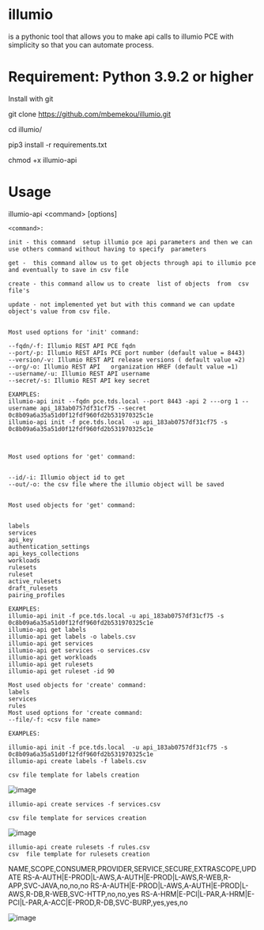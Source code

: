 # illumio
is a pythonic tool  that allows you to make api calls to illumio PCE with simplicity so that you can automate process.

# Requirement: Python 3.9.2 or higher

Install with git


git clone https://github.com/mbemekou/illumio.git

cd illumio/

pip3 install -r requirements.txt

chmod +x illumio-api

# Usage

illumio-api \<command\> \[options\] 

 
    <command>:
    
    init - this command  setup illumio pce api parameters and then we can use others command without having to specify  parameters
    
    get -  this command allow us to get objects through api to illumio pce and eventually to save in csv file
    
    create - this command allow us to create  list of objects  from  csv file's
    
    update - not implemented yet but with this command we can update object's value from csv file.


    Most used options for 'init' command:

    --fqdn/-f: Illumio REST API PCE fqdn
    --port/-p: Illumio REST APIs PCE port number (default value = 8443)
    --version/-v: Illumio REST API release versions ( default value =2)
    --org/-o: Illumio REST API   organization HREF (default value =1)
    --username/-u: Illumio REST API username
    --secret/-s: Illumio REST API key secret

    EXAMPLES:
    illumio-api init --fqdn pce.tds.local --port 8443 -api 2 ---org 1 --username api_183ab0757df31cf75 --secret 0c8b09a6a35a51d0f12fdf960fd2b531970325c1e
    illumio-api init -f pce.tds.local  -u api_183ab0757df31cf75 -s 0c8b09a6a35a51d0f12fdf960fd2b531970325c1e
  

    
    Most used options for 'get' command:


    --id/-i: Illumio object id to get
    --out/-o: the csv file where the illumio object will be saved


    Most used objects for 'get' command:


    labels
    services
    api_key
    authentication_settings
    api_keys_collections
    workloads
    rulesets
    ruleset
    active_rulesets
    draft_rulesets
    pairing_profiles

    EXAMPLES:
    illumio-api init -f pce.tds.local -u api_183ab0757df31cf75 -s 0c8b09a6a35a51d0f12fdf960fd2b531970325c1e
    illumio-api get labels
    illumio-api get labels -o labels.csv
    illumio-api get services 
    illumio-api get services -o services.csv
    illumio-api get workloads
    illumio-api get rulesets
    illumio-api get ruleset -id 90

    Most used objects for 'create' command:
    labels
    services
    rules
    Most used options for 'create command:
    --file/-f: <csv file name>

    EXAMPLES:

    illumio-api init -f pce.tds.local  -u api_183ab0757df31cf75 -s 0c8b09a6a35a51d0f12fdf960fd2b531970325c1e
    illumio-api create labels -f labels.csv
    
    csv file template for labels creation
   
![image](https://user-images.githubusercontent.com/50032599/126626587-af276e4a-dc07-4cc4-a7a7-4297a716b1aa.png)
  

    illumio-api create services -f services.csv
    
    csv file template for services creation
  ![image](https://user-images.githubusercontent.com/50032599/126625875-baa13001-ffa4-4e15-878d-015428dd6005.png)

    
    
    illumio-api create rulesets -f rules.csv
    csv  file template for rulesets creation
    
NAME,SCOPE,CONSUMER,PROVIDER,SERVICE,SECURE,EXTRASCOPE,UPDATE
RS-A-AUTH|E-PROD|L-AWS,A-AUTH|E-PROD|L-AWS,R-WEB,R-APP,SVC-JAVA,no,no,no
RS-A-AUTH|E-PROD|L-AWS,A-AUTH|E-PROD|L-AWS,R-DB,R-WEB,SVC-HTTP,no,no,yes
RS-A-HRM|E-PCI|L-PAR,A-HRM|E-PCI|L-PAR,A-ACC|E-PROD,R-DB,SVC-BURP,yes,yes,no

![image](https://user-images.githubusercontent.com/50032599/126628174-d78010be-e0db-473f-a293-713bcb119de6.png)

    
   
